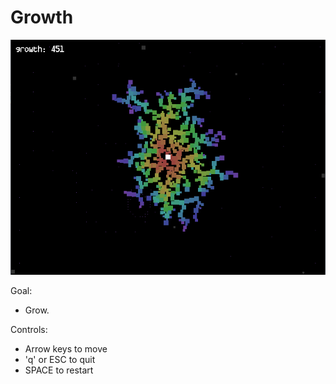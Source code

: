 # Growth
![screen](screen.png "screen")

Goal:

- Grow.

Controls:

- Arrow keys to move
- 'q' or ESC to quit
- SPACE to restart